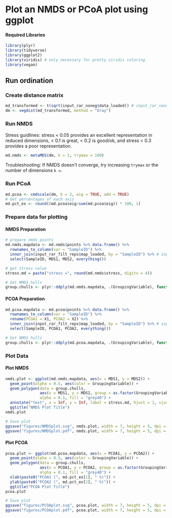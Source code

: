 # Plot an NMDS or PCoA plot using ggplot




#### Required Libraries


```r
library(plyr)
library(tidyverse)
library(ggplot2)
library(viridis) # only necessary for pretty viridis coloring
library(vegan)
```

## Run ordination
### Create distance matrix


```r
md_transformed <- t(sqrt(input_rar_noneg$data_loaded)) # input_rar_noneg$data_loaded is a taxa table from mctoolsr
dm <- vegdist(md_transformed, method = "bray")
```

### Run NMDS
Stress guidlines: stress < 0.05 provides an excellent representation in reduced dimensions, < 0.1 is great, < 0.2 is good/ok, and stress < 0.3 provides a poor representation. 



```r
md.nmds <- metaMDS(dm, k = 2, trymax = 100)
```

Troubleshooting: If NMDS doesn't converge, try increasing ```trymax``` or the number of dimensions ```k =```.  
### Run PCoA 


```r
md.pcoa <- cmdscale(dm, k = 2, eig = TRUE, add = TRUE)
# Get percentages of each axis
md.pct_ex <- round((md.pcoa$eig/sum(md.pcoa$eig)) * 100, 1)
```

### Prepare data for plotting
#### NMDS Preparation


```r
# prepare nmds points
md.nmds.mapdata <- md.nmds$points %>% data.frame() %>%
  rownames_to_column(var = "SampleID") %>%
  inner_join(input_rar_filt_reps$map_loaded, by = "SampleID") %>% # input_rar_filt_reps$map_loaded is the mapping file
  select(SampleID, MDS1, MDS2, everything())

# get stress value
stress.md = paste("stress =", round(md.nmds$stress, digits = 4))

# Get NMDS hulls
group.chulls <- plyr::ddply(md.nmds.mapdata, .(GroupingVariable), function(df) df[chull(df$MDS1, df$MDS2), ])
```

#### PCOA Preparation



```r
md.pcoa.mapdata <- md.pcoa$points %>% data.frame() %>%
  rownames_to_column(var = "SampleID") %>%
  rename(PCOA1 = X1, PCOA2 = X2) %>%
  inner_join(input_rar_filt_reps$map_loaded, by = "SampleID") %>% # input_rar_filt_reps$map_loaded is the mapping file
  select(SampleID, PCOA1, PCOA2, everything())

# Get NMDS hulls
group.chulls <- plyr::ddply(md.pcoa.mapdata, .(GroupingVariable), function(df) df[chull(df$PCOA1, df$PCOA2), ])
```

### Plot Data
#### Plot NMDS


```r
nmds.plot <- ggplot(md.nmds.mapdata, aes(x = MDS1, y = MDS2)) +
  geom_point(alpha = 0.5, aes(color = GroupingVariable)) + 
  geom_polygon(data = group.chulls, 
               aes(x = MDS1, y = MDS2, group = as.factor(GroupingVariable)), 
               alpha = 0.1, fill = "grey40") +
  annotate("text", x = Inf, y = Inf, label = stress.md, hjust = 1, vjust = 1) +
  ggtitle("NMDS Plot Title")
nmds.plot

# Save plot 
ggsave("figures/NMDSplot.svg", nmds.plot, width = 7, height = 5, dpi = 400)
ggsave("figures/NMDSplot.pdf", nmds.plot, width = 7, height = 5, dpi = 400)
```

#### Plot PCOA


```r
pcoa.plot <- ggplot(md.pcoa.mapdata, aes(x = PCOA1, y = PCOA2)) +
  geom_point(alpha = 0.5, aes(color = GroupingVariable)) + 
  geom_polygon(data = group.chulls, 
               aes(x = PCOA1, y = PCOA2, group = as.factor(GroupingVariable)), 
               alpha = 0.1, fill = "grey40") +
  xlab(paste0("PCOA1 (", md.pct_ex[1], " %)")) + 
  ylab(paste0("PCOA2 (", md.pct_ex[2], " %)")) + 
  ggtitle("PCOA Plot Title")
pcoa.plot 

# Save plot 
ggsave("figures/PCOAplot.svg", pcoa.plot, width = 7, height = 5, dpi = 400)
ggsave("figures/PCOAplot.pdf", pcoa.plot, width = 7, height = 5, dpi = 400)
```

